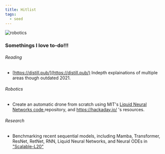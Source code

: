 ```yaml
---
title: Hitlist
tags:
  - seed
---
```

![robotics](https://media.giphy.com/media/v1.Y2lkPTc5MGI3NjExdXVtbmV4ajVyYzBsNjNybmZ3M21lcTh0bTB0MHdnZmVibWx3eW15ZyZlcD12MV9pbnRlcm5hbF9naWZfYnlfaWQmY3Q9Zw/TJyHZPUF4jNZRpbWkK/source.gif)

### **Somethings I love to-do!!!**
###### Reading
* [https://distill.pub/](https://distill.pub/) Indepth explainations of multiple areas though outdated 2021.
###### Robotics
* Create an automatic drone from scratch using MIT's [Liquid Neural Networks code ](https://github.com/makramchahine/drone_causality)repository, and https://hackaday.io/ 's resources.
###### Research 
- Benchmarking recent sequential models, including Mamba, Transformer, ResNet, RetNet, RNN, Liquid Neural Networks, and Neural ODEs in ["Scalable-L20"](https://github.com/VITA-Group/Scalable-L2O)



